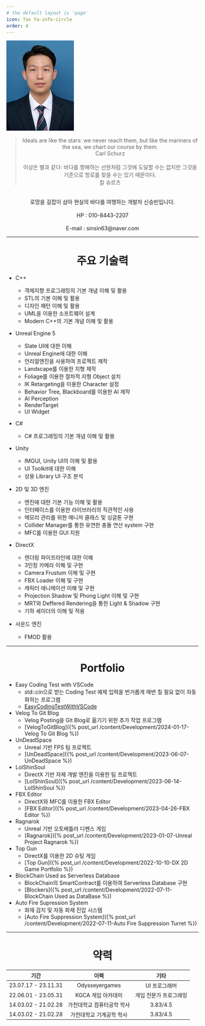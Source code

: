 ```yaml
---
# the default layout is 'page'
icon: fas fa-info-circle
order: 4
---
```


![](/assets/img/profile.jpg)

> <center>Ideals are like the stars: we never reach them, but like the mariners of the sea, we chart our course by them.<br></center>
> <center>Carl Schurz<br></center>
> <br>
> <center>이상은 별과 같다: 바다를 항해하는 선원처럼 그것에 도달할 수는 없지만 그것을 기준으로 항로를 찾을 수는 있기 때문이다.<br></center>
> <center>칼 슈르츠</center>

<br>
<center>로망을 길잡이 삼아 현실의 바다를 여행하는 개발자 신승빈입니다.</center>
<br>
<center>HP : 010-8443-2207</center>
<br>
<center>E-mail : sinsin63@naver.com</center>

---

# <center>주요 기술력</center>
- C++
  - 객체지향 프로그래밍의 기본 개념 이해 및 활용
  - STL의 기본 이해 및 활용
  - 디자인 패턴 이해 및 활용
  - UML을 이용한 소프트웨어 설계
  - Modern C++의 기본 개념 이해 및 활용

- Unreal Engine 5
  - Slate UI에 대한 이해
  - Unreal Engine에 대한 이해
  - 언리얼엔진을 사용하여 프로젝트 제작
  - Landscape를 이용한 지형 제작
  - Foliage를 이용한 절차적 지형 Object 설치
  - IK Retargeting을 이용한 Character 설정
  - Behavior Tree, Blackboard를 이용한 AI 제작
  - AI Perception
  - RenderTarget
  - UI Widget

- C#
  - C# 프로그래밍의 기본 개념 이해 및 활용

- Unity
  - IMGUI, Unity UI의 이해 및 활용
  - UI Toolkit에 대한 이해
  - 상용 Library UI 구조 분석

- 2D 및 3D 엔진
  - 엔진에 대한 기본 기능 이해 및 활용
  - 인터페이스를 이용한 라이브러리의 직관적인 사용
  - 메모리 관리를 위한 매니저 클래스 및 싱글톤 구현
  - Collider Manager를 통한 유연한 충돌 연산 system 구현
  - MFC를 이용한 GUI 지원

- DirectX
  - 렌더링 파이프라인에 대한 이해
  - 3인칭 카메라 이해 및 구현
  - Camera Frustum 이해 및 구현
  - FBX Loader 이해 및 구현
  - 캐릭터 애니메이션 이해 및 구현
  - Projection Shadow 및 Phong Light 이해 및 구현
  - MRT와 Deffered Rendering을 통한 Light & Shadow 구현
  - 기하 셰이더의 이해 및 적용

- 사운드 엔진
  - FMOD 활용

---

# <center>Portfolio</center>

- Easy Coding Test with VSCode
  - std::cin으로 받는 Coding Test 예제 입력을 번거롭게 매번 칠 필요 없이 자동화하는 프로그램
  - [EasyCodingTestWithVSCode](https://github.com/sinsin950313/EasyCodingTestWithVSCode)
- Velog To Git Blog
  - Velog Posting을 Git Blog로 옮기기 위한 추가 작업 프로그램
  - [VelogToGitBlog]({% post_url /content/Development/2024-01-17-Velog To Git Blog %})
- UnDeadSpace
  - Unreal 기반 FPS 팀 프로젝트
  - [UnDeadSpace]({% post_url /content/Development/2023-06-07-UnDeadSpace %})
- LolShinSoul
  - DirectX 기반 자체 개발 엔진을 이용한 팀 프로젝트
  - [LolShinSoul]({% post_url /content/Development/2023-06-14-LolShinSoul %})
- FBX Editor
  - DirectX와 MFC를 이용한 FBX Editor
  - [FBX Editor]({% post_url /content/Development/2023-04-26-FBX Editor %})
- Ragnarok
  - Unreal 기반 오토배틀러 디펜스 게임
  - [Ragnarok]({% post_url /content/Development/2023-01-07-Unreal Project Ragnarok %})
- Top Gun
  - DirectX를 이용한 2D 슈팅 게임
  - [Top Gun]({% post_url /content/Development/2022-10-10-DX 2D Game Portfolio %})
- BlockChain Used as Serverless Database
  - BlockChain의 SmartContract를 이용하여 Serverless Database 구현
  - [Blockers]({% post_url /content/Development/2022-07-11-BlockChain Used as DataBase %})
- Auto Fire Supression System
  - 화재 감지 및 자동 화재 진압 시스템
  - [Auto Fire Suppression System]({% post_url /content/Development/2022-07-11-Auto Fire Suppression Turret %})

---

# <center>약력</center>

|기간|이력|기타|
|:---:|:---:|:---:|
| 23.07.17 - 23.11.31 | Odysseyergames | UI 프로그래머 |
| 22.06.01 - 23.05.31 | KGCA 게임 아카데미 | 게임 전문가 프로그래밍 |
| 14.03.02 - 21.02.28 | 가천대학교 컴퓨터공학 학사 | 3.83/4.5 |
| 14.03.02 - 21.02.28 | 가천대학교 기계공학 학사 | 3.83/4.5 |
